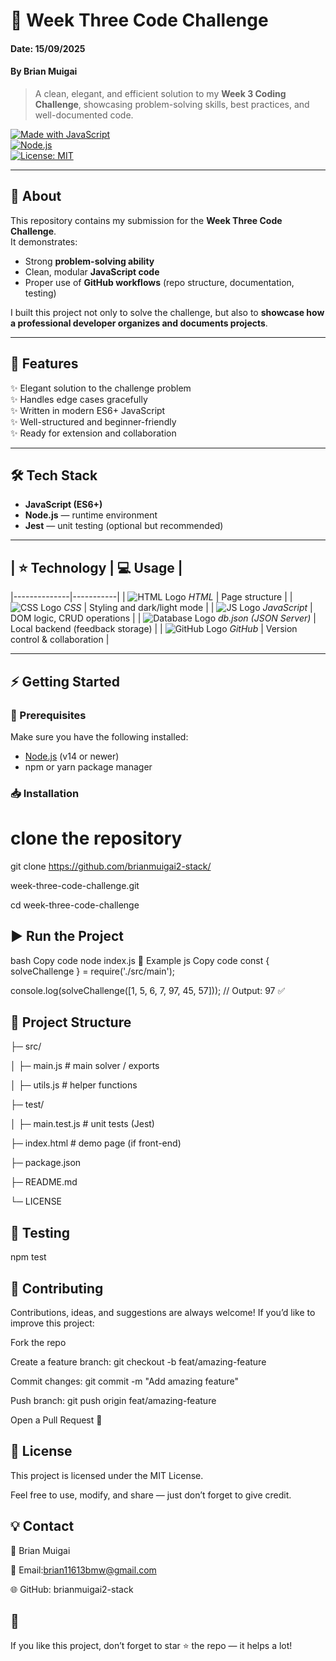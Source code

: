 # 🚀 Week Three Code Challenge  

#### Date: 15/09/2025
#### By Brian Muigai

> A clean, elegant, and efficient solution to my **Week 3 Coding Challenge**, showcasing problem-solving skills, best practices, and well-documented code.  

[![Made with JavaScript](https://img.shields.io/badge/Made%20with-JavaScript-yellow?style=for-the-badge&logo=javascript)](https://developer.mozilla.org/en-US/docs/Web/JavaScript)  
[![Node.js](https://img.shields.io/badge/Node.js-%3E%3D14-brightgreen?style=for-the-badge&logo=node.js)](https://nodejs.org/)  
[![License: MIT](https://img.shields.io/badge/License-MIT-blue?style=for-the-badge)](LICENSE)  

---

## 🌟 About  

This repository contains my submission for the **Week Three Code Challenge**.  
It demonstrates:
- Strong **problem-solving ability**  
- Clean, modular **JavaScript code**  
- Proper use of **GitHub workflows** (repo structure, documentation, testing)  

I built this project not only to solve the challenge, but also to **showcase how a professional developer organizes and documents projects**.  

---

## 🎯 Features  

✨ Elegant solution to the challenge problem  
✨ Handles edge cases gracefully  
✨ Written in modern ES6+ JavaScript  
✨ Well-structured and beginner-friendly  
✨ Ready for extension and collaboration  

---

## 🛠️ Tech Stack  

- **JavaScript (ES6+)**  
- **Node.js** — runtime environment  
- **Jest** — unit testing (optional but recommended)  

---

## | ⭐ Technology | 💻 Usage |
|--------------|-----------|
| ![HTML Logo](https://img.icons8.com/color/48/000000/html-5.png) *HTML* | Page structure |
| ![CSS Logo](https://img.icons8.com/color/48/000000/css3.png) *CSS* | Styling and dark/light mode |
| ![JS Logo](https://img.icons8.com/color/48/000000/javascript.png) *JavaScript* | DOM logic, CRUD operations |
| ![Database Logo](https://img.icons8.com/ios/50/000000/database.png) *db.json (JSON Server)* | Local backend (feedback storage) |
| ![GitHub Logo](https://img.icons8.com/ios-glyphs/48/000000/github.png) *GitHub* | Version control & collaboration |

---
## ⚡ Getting Started  

### 🔑 Prerequisites  
Make sure you have the following installed:  
- [Node.js](https://nodejs.org/) (v14 or newer)  
- npm or yarn package manager  

### 📥 Installation  

# clone the repository

git clone https://github.com/brianmuigai2-stack/

week-three-code-challenge.git

cd week-three-code-challenge

## ▶️ Run the Project

bash
Copy code
node index.js
📝 Example
js
Copy code
const { solveChallenge } = require('./src/main');

console.log(solveChallenge([1, 5, 6, 7, 97, 45, 57])); 
// Output: 97 ✅

## 📂 Project Structure


├─ src/

│  ├─ main.js          # main solver / exports

│  ├─ utils.js         # helper functions

├─ test/

│  ├─ main.test.js     # unit tests (Jest)

├─ index.html          # demo page (if front-end)

├─ package.json

├─ README.md

└─ LICENSE

## 🧪 Testing

npm test

## 🤝 Contributing

Contributions, ideas, and suggestions are always welcome!
If you’d like to improve this project:

Fork the repo

Create a feature branch: git checkout -b feat/amazing-feature

Commit changes: git commit -m "Add amazing feature"

Push branch: git push origin feat/amazing-feature

Open a Pull Request 🎉

## 📜 License

This project is licensed under the MIT License.

Feel free to use, modify, and share — just don’t forget to give credit.

## 💡 Contact

👤 Brian Muigai

📧 Email:brian11613bmw@gmail.com

🌐 GitHub: brianmuigai2-stack

## 🌟 

If you like this project, don’t forget to star ⭐ the repo — it helps a lot!

